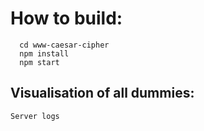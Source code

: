 # How to build:
```
  cd www-caesar-cipher
  npm install
  npm start
```
## Visualisation of all dummies:
```
Server logs
```
